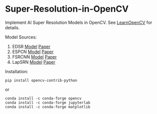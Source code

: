 # Super-Resolution-in-OpenCV
Implement AI Super Resolution Models in OpenCV. See [LearnOpenCV](https://learnopencv.com/super-resolution-in-opencv/) for details.

Model Sources:
1. EDSR [Model](https://github.com/Saafke/EDSR_Tensorflow/tree/master/models) [Paper](https://arxiv.org/pdf/1707.02921.pdf) 
2. ESPCN [Model](https://github.com/fannymonori/TF-ESPCN/tree/master/export) [Paper](https://arxiv.org/pdf/1609.05158.pdf)
3. FSRCNN [Model](https://github.com/Saafke/FSRCNN_Tensorflow/tree/master/models) [Paper](https://arxiv.org/pdf/1608.00367.pdf)
4. LapSRN [Model](https://github.com/fannymonori/TF-LapSRN/tree/master/export) [Paper](https://arxiv.org/pdf/1710.01992.pdf)

Installation:
```
pip install opencv-contrib-python
```
or

```
conda install -c conda-forge opencv
conda install -c conda-forge jupyterlab
conda install -c conda-forge matplotlib
```
